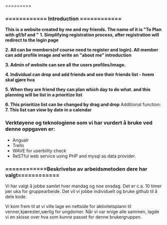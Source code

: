 
=========

<h3>============ Introduction ============</h3>

<b>This is a website created by me and my friends. The name of it is "To Plan with gf/bf and "</b>
<b>1. Simplifying registration process, after registration will redirect to the login page</b>

<b>2. All can be members(of course need to register and login). All member can add profile image and write an "about me" introduction</b>

<b>3. Admin of website can see all the users profiles/image.</b>

<b>4. Individual can drop and add friends and see their friends list - hvem skal gjøre hva</b>

<b>5. When they are friend they can plan which day to do what. and this planning will be list in a prioritize list </b>

<b>6. This prioritize list can be changed by drag and drop</b>
Additional function: 
<b>7. This list can view by date in a calendar</b>
<h3>
Verktøyene og teknologiene som vi har vurdert å bruke ved denne oppgaven er:</h3>
<ul><li>Angualr</li><li>Trello</li><li>WAVE for userbility check</li><li>ReSTful web service using PHP and mysql as data provider.</li>
</ul>

<h3>============Beskrivelse av arbeidsmetoden dere har valgt============</h3>
Vi har valgt å jobbe samlet hver mandag og noe onsdag. Det er c.a. 10 timer per uka for gruppearbeide.
Det vil vi jobbe individuelt og bruke github til å dele kode. 

Vi kom frem til at vi ville lage en nettside for aktivitetsplann til venner,kjærester,særlig for ungdomer. Når vi var enige alle sammen, lagde vi en skisse over hva som kunne passet for denne brukergruppen. 

